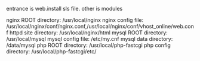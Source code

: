 entrance is web.install sls file.
other is modules

nginx ROOT directory: /usr/local/nginx
nginx config file: /usr/local/nginx/conf/nginx.conf,/usr/local/nginx/conf/vhost_online/web.conf
httpd site directory: /usr/local/nginx/html
mysql ROOT directory: /usr/local/mysql
mysql config file: /etc/my.cnf
mysql data directory: /data/mysql
php ROOT directory: /usr/local/php-fastcgi
php config directory: /usr/local/php-fastcgi/etc/

